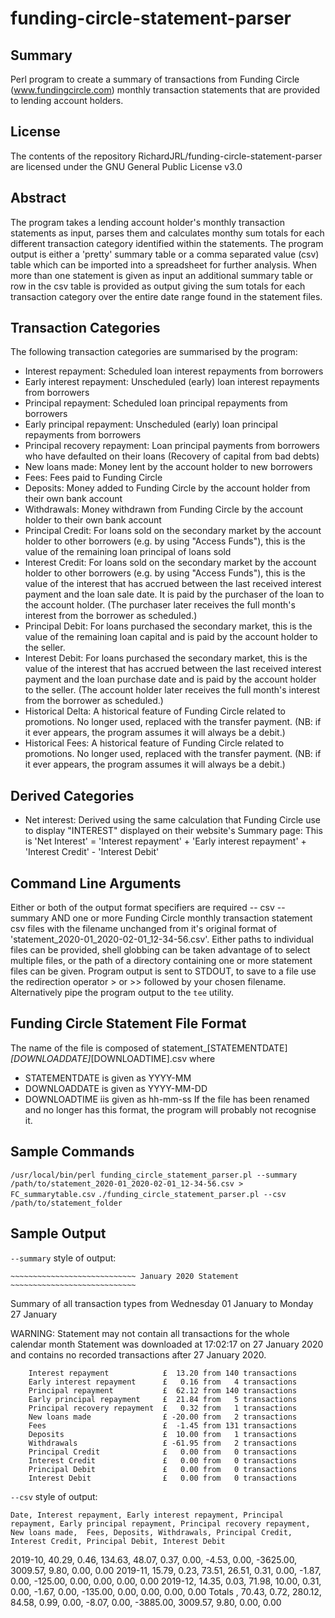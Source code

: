 # funding-circle-statement-parser
## Summary
Perl program to create a summary of transactions from Funding Circle (www.fundingcircle.com) monthly transaction statements that are provided to lending account holders.
## License
The contents of the repository RichardJRL/funding-circle-statement-parser are licensed under the GNU General Public License v3.0
## Abstract
The program takes a lending account holder's monthly transaction statements as input, parses them and calculates monthy sum totals for each different transaction category identified within the statements. The program output is either a 'pretty' summary table or a comma separated value (csv) table which can be imported into a spreadsheet for further analysis.
When more than one statement is given as input an additional summary table or row in the csv table is provided as output giving the sum totals for each transaction category over the entire date range found in the statement files. 
## Transaction Categories
The following transaction categories are summarised by the program:
- Interest repayment: Scheduled loan interest repayments from borrowers
- Early interest repayment: Unscheduled (early) loan interest repayments from borrowers
- Principal repayment: Scheduled loan principal repayments from borrowers
- Early principal repayment: Unscheduled (early) loan principal repayments from borrowers
- Principal recovery repayment: Loan principal payments from borrowers who have defaulted on their loans (Recovery of capital from bad debts)
- New loans made: Money lent by the account holder to new borrowers
- Fees: Fees paid to Funding Circle
- Deposits: Money added to Funding Circle by the account holder from their own bank account
- Withdrawals: Money withdrawn from Funding Circle by the account holder to their own bank account
- Principal Credit: For loans sold on the secondary market by the account holder to other borrowers (e.g. by using "Access Funds"), this is the value of the remaining loan principal of loans sold
- Interest Credit: For loans sold on the secondary market by the account holder to other borrowers (e.g. by using "Access Funds"), this is the value of the interest that has accrued between the last received interest payment and the loan sale date. It is paid by the purchaser of the loan to the account holder. (The purchaser later receives the full month's interest from the borrower as scheduled.)
- Principal Debit: For loans purchased the secondary market, this is the value of the remaining loan capital and is paid by the account holder to the seller.
- Interest Debit: For loans purchased the secondary market, this is the value of the interest that has accrued between the last received interest payment and the loan purchase date and is paid by the account holder to the seller. (The account holder later receives the full month's interest from the borrower as scheduled.)
- Historical Delta: A historical feature of Funding Circle related to promotions. No longer used, replaced with the transfer payment. (NB: if it ever appears, the program assumes it will always be a debit.)
- Historical Fees: A historical feature of Funding Circle related to promotions. No longer used, replaced with the transfer payment. (NB: if it ever appears, the program assumes it will always be a debit.)
## Derived Categories
- Net interest: Derived using the same calculation that Funding Circle use to display "INTEREST" displayed on their website's Summary page: This is 'Net Interest'  = 'Interest repayment' + 'Early interest repayment' + 'Interest Credit' - 'Interest Debit'
## Command Line Arguments
Either or both of the output format specifiers are required
-- csv
-- summary
AND one or more Funding Circle monthly transaction statement csv files with the filename unchanged from it's original format of 'statement_2020-01_2020-02-01_12-34-56.csv'. Either paths to individual files can be provided, shell globbing can be taken advantage of to select multiple files, or the path of a directory containing one or more statement files can be given.
Program output is sent to STDOUT, to save to a file use the redirection operator > or >> followed by your chosen filename. Alternatively pipe the program output to the `tee` utility.
## Funding Circle Statement File Format
The name of the file is composed of statement_[STATEMENTDATE]_[DOWNLOADDATE]_[DOWNLOADTIME].csv where
- STATEMENTDATE is given as YYYY-MM
- DOWNLOADDATE is given as YYYY-MM-DD
- DOWNLOADTIME iis given as hh-mm-ss
If the file has been renamed and no longer has this format, the program will probably not recognise it.
## Sample Commands
`/usr/local/bin/perl funding_circle_statement_parser.pl --summary /path/to/statement_2020-01_2020-02-01_12-34-56.csv > FC_summarytable.csv`
`./funding_circle_statement_parser.pl --csv /path/to/statement_folder`
## Sample Output
`--summary` style of output:

~~~~~~~~~~~~~~~~~~~~~~~~~~~~~~~~~~~~~~~~~~~~~~~~~~~~~~~~~~~~~~~~~~~~~~~~~~~~~~~~
~~~~~~~~~~~~~~~~~~~~~~~~~~~~ January 2020 Statement ~~~~~~~~~~~~~~~~~~~~~~~~~~~~
~~~~~~~~~~~~~~~~~~~~~~~~~~~~~~~~~~~~~~~~~~~~~~~~~~~~~~~~~~~~~~~~~~~~~~~~~~~~~~~~

Summary of all transaction types from Wednesday 01 January to Monday 27 January

WARNING: Statement may not contain all transactions for the whole calendar month
         Statement was downloaded at 17:02:17 on 27 January 2020 and
         contains no recorded transactions after 27 January 2020.

        Interest repayment            £  13.20 from 140 transactions
        Early interest repayment      £   0.16 from   4 transactions
        Principal repayment           £  62.12 from 140 transactions
        Early principal repayment     £  21.84 from   5 transactions
        Principal recovery repayment  £   0.32 from   1 transactions
        New loans made                £ -20.00 from   2 transactions
        Fees                          £  -1.45 from 131 transactions
        Deposits                      £  10.00 from   1 transactions
        Withdrawals                   £ -61.95 from   2 transactions
        Principal Credit              £   0.00 from   0 transactions
        Interest Credit               £   0.00 from   0 transactions
        Principal Debit               £   0.00 from   0 transactions
        Interest Debit                £   0.00 from   0 transactions


`--csv` style of output:

    Date, Interest repayment, Early interest repayment, Principal repayment, Early principal repayment, Principal recovery repayment, New loans made,  Fees, Deposits, Withdrawals, Principal Credit, Interest Credit, Principal Debit, Interest Debit
 2019-10,              40.29,                     0.46,              134.63,                     48.07,                         0.37,           0.00, -4.53,     0.00,    -3625.00,          3009.57,            9.80,            0.00,           0.00
 2019-11,              15.79,                     0.23,               73.51,                     26.51,                         0.31,           0.00, -1.87,     0.00,     -125.00,             0.00,            0.00,            0.00,           0.00
 2019-12,              14.35,                     0.03,               71.98,                     10.00,                         0.31,           0.00, -1.67,     0.00,     -135.00,             0.00,            0.00,            0.00,           0.00
 Totals ,              70.43,                     0.72,              280.12,                     84.58,                         0.99,           0.00, -8.07,     0.00,    -3885.00,          3009.57,            9.80,            0.00,           0.00

